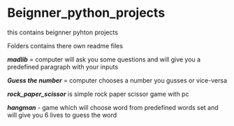 # Beignner_python_projects
this contains beignner pyhton projects  

Folders contains there own readme files

_**madlib**_ = computer will ask you some questions and will give you a predefined paragraph with your inputs

_**Guess the number**_ = computer chooses a number you gusses or vice-versa

_**rock_paper_scissor**_ is simple rock paper scissor game with pc

_**hangman**_ - game which will choose word from predefined words set and will give you 6 lives to guess the word


